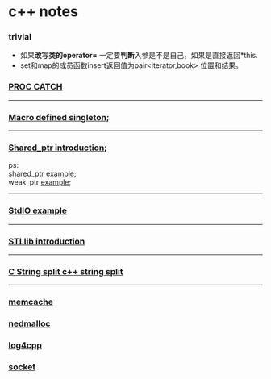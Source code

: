 # c++ notes

### trivial
* 如果**改写类的operator=** 一定要**判断**入参是不是自己，如果是直接返回\*this.
* set和map的成员函数insert返回值为pair<iterator,book> 位置和结果。

### [PROC CATCH]()
---
### [Macro defined singleton](https://github.com/zhaojinzhou/notes/blob/master/singleton.cpp);  
---
### [Shared_ptr introduction](https://github.com/zhaojinzhou/notes/blob/master/shared_prt.md);  
ps:   
shared_ptr [example](http://www.cplusplus.com/reference/memory/shared_ptr/?kw=shared_ptr);  
weak_ptr [example](http://www.cplusplus.com/reference/memory/weak_ptr/weak_ptr/);

---
### [StdIO example](https://github.com/zhaojinzhou/notes/blob/master/stdio.md)
---
### [STLlib introduction](https://github.com/zhaojinzhou/notes/blob/master/STLlib.md)
---
### [C String split c++ string split](https://github.com/zhaojinzhou/notes/blob/master/c_string_split_%26_c%2B%2B_split.md)
---



### [memcache]()  

### [nedmalloc]()  

### [log4cpp]()  

### [socket]()  
